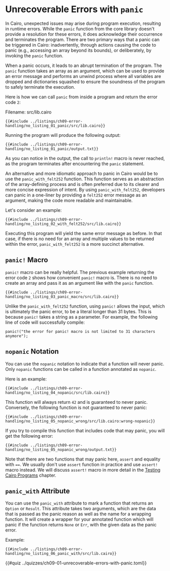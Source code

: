 # Unrecoverable Errors with `panic`

In Cairo, unexpected issues may arise during program execution, resulting in runtime errors. While the `panic` function from the core library doesn't provide a resolution for these errors, it does acknowledge their occurrence and terminates the program. There are two primary ways that a panic can be triggered in Cairo: inadvertently, through actions causing the code to panic (e.g., accessing an array beyond its bounds), or deliberately, by invoking the `panic` function.

When a panic occurs, it leads to an abrupt termination of the program. The `panic` function takes an array as an argument, which can be used to provide an error message and performs an unwind process where all variables are dropped and dictionaries squashed to ensure the soundness of the program to safely terminate the execution.

Here is how we can call `panic` from inside a program and return the error code `2`:

<span class="filename">Filename: src/lib.cairo</span>

```cairo
{{#include ../listings/ch09-error-handling/no_listing_01_panic/src/lib.cairo}}
```

Running the program will produce the following output:

```shell
{{#include ../listings/ch09-error-handling/no_listing_01_panic/output.txt}}
```

As you can notice in the output, the call to `println!` macro is never reached, as the program terminates after encountering the `panic` statement.

An alternative and more idiomatic approach to panic in Cairo would be to use the `panic_with_felt252` function. This function serves as an abstraction of the array-defining process and is often preferred due to its clearer and more concise expression of intent. By using `panic_with_felt252`, developers can panic in a one-liner by providing a `felt252` error message as an argument, making the code more readable and maintainable.

Let's consider an example:

```cairo
{{#include ../listings/ch09-error-handling/no_listing_02_with_felt252/src/lib.cairo}}
```

Executing this program will yield the same error message as before. In that case, if there is no need for an array and multiple values to be returned within the error, `panic_with_felt252` is a more succinct alternative.

## `panic!` Macro

`panic!` macro can be really helpful. The previous example returning the error code `2` shows how convenient `panic!` macro is. There is no need to create an array and pass it as an argument like with the `panic` function.

```cairo
{{#include ../listings/ch09-error-handling/no_listing_03_panic_macro/src/lib.cairo}}
```

Unlike the `panic_with_felt252` function, using `panic!` allows the input, which is ultimately the panic error, to be a literal longer than 31 bytes. This is because `panic!` takes a string as a parameter. For example, the following line of code will successfully compile:

```cairo, noplayground
panic!("the error for panic! macro is not limited to 31 characters anymore");
```

## `nopanic` Notation

You can use the `nopanic` notation to indicate that a function will never panic. Only `nopanic` functions can be called in a function annotated as `nopanic`.

Here is an example:

```cairo,noplayground
{{#include ../listings/ch09-error-handling/no_listing_04_nopanic/src/lib.cairo}}
```

This function will always return `42` and is guaranteed to never panic. Conversely, the following function is not guaranteed to never panic:

```cairo,noplayground
{{#include ../listings/ch09-error-handling/no_listing_05_nopanic_wrong/src/lib.cairo:wrong-nopanic}}
```

If you try to compile this function that includes code that may panic, you will get the following error:

```shell
{{#include ../listings/ch09-error-handling/no_listing_05_nopanic_wrong/output.txt}}
```

Note that there are two functions that may panic here, `assert` and equality with `==`. We usually don't use `assert` function in practice and use `assert!` macro instead. We will discuss `assert!` macro in more detail in the [Testing Cairo Programs][assert macro] chapter.

[assert macro]: ./ch10-01-how-to-write-tests.md#checking-results-with-the-assert-macro

## `panic_with` Attribute

You can use the `panic_with` attribute to mark a function that returns an `Option` or `Result`. This attribute takes two arguments, which are the data that is passed as the panic reason as well as the name for a wrapping function. It will create a wrapper for your annotated function which will panic if the function returns `None` or `Err`, with the given data as the panic error.

Example:

```cairo
{{#include ../listings/ch09-error-handling/no_listing_06_panic_with/src/lib.cairo}}
```

{{#quiz ../quizzes/ch09-01-unrecoverable-errors-with-panic.toml}}
